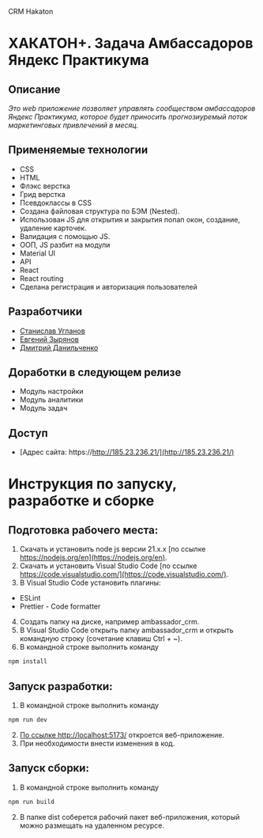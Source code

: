 CRM Hakaton

# ХАКАТОН+. Задача Амбассадоров Яндекс Практикума

## Описание
*Это web приложение позволяет управлять сообществом амбассадоров Яндекс Практикума, которое будет приносить прогнозиуремый поток маркетинговых привлечений в месяц.*


## Применяемые технологии
* CSS
* HTML
* Флэкс верстка
* Грид верстка
* Псевдоклассы в CSS
* Создана файловая структура по БЭМ (Nested).
* Использован JS для открытия и закрытия попап окон, создание, удаление карточек.
* Валидация с помощью JS.
* ООП, JS разбит на модули
* Material UI
* API
* React
* React routing
* Сделана регистрация и авторизация пользователей

## Разработчики
* [Станислав Угланов](https://github.com/levinnsk)
* [Евгений Зырянов](https://github.com/EvgenyZaryanov)
* [Дмитрий Данильченко](https://github.com/DimaDanilchenko)

## Доработки в следующем релизе
* Модуль настройки
* Модуль аналитики
* Модуль задач

## Доступ ##
* [Адрес сайта: https://http://185.23.236.21/](http://185.23.236.21/)

# Инструкция по запуску, разработке и сборке

## Подготовка рабочего места:
1. Скачать и установить node js версии 21.x.x  [по ссылке https://nodejs.org/en](https://nodejs.org/en).
2. Скачать и установить Visual Studio Code [по ссылке https://code.visualstudio.com/](https://code.visualstudio.com/).
3. В Visual Studio Code установить плагины: 
* ESLint
* Prettier - Code formatter

4. Создать папку на диске, например ambassador_crm.
5. В Visual Studio Code открыть папку ambassador_crm и открыть командную строку (сочетание клавиш Ctrl + ~).
6. В командной строке выполнить команду
```bash
npm install
```

## Запуск разработки:
1. В командной строке выполнить команду
```bash
npm run dev
```
2. [По ссылке http://localhost:5173/](http://localhost:5173/) откроется веб-приложение.
3. При необходимости внести изменения в код.

## Запуск сборки:
1. В командной строке выполнить команду
```bash
npm run build
```
2. В папке dist соберется рабочий пакет веб-приложения, который можно размещать на удаленном ресурсе.